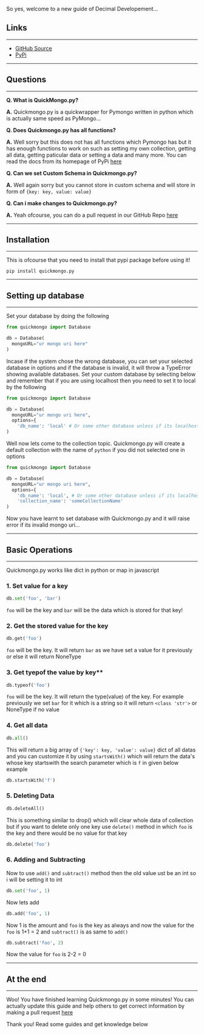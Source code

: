 So yes, welcome to a new guide of Decimal Developement...

## Links

---

- [GitHub Source](https://github.com/Scientific-Guy/quickmongo.py)
- [PyPi](https://pypi.org/project/quickmongo.py/)

---

## Questions

---

**Q. What is QuickMongo.py?**

**A.** Quickmongo.py is a quickwrapper for Pymongo written in python which is actually same speed as PyMongo...

**Q. Does Quickmongo.py has all functions?**

**A.** Well sorry but this does not has all functions which Pymongo has but it has enough functions to work on such as setting my own collection, getting all data, getting paticular data or setting a data and many more. You can read the docs from its homepage of PyPi [here](https://pypi.org/project/quickmongo.py/)

**Q. Can we set Custom Schema in Quickmongo.py?**

**A.** Well again sorry but you cannot store in custom schema and will store in form of `{key: key, value: value}`

**Q. Can i make changes to Quickmongo.py?**

**A.** Yeah ofcourse, you can do a pull request in our GitHub Repo [here](https://github.com/Scientific-Guy/quickmongo.py)

---

## Installation

---

This is ofcourse that you need to install that pypi package before using it!

```
pip install quickmongo.py
```

---

## Setting up database

---

Set your database by doing the following

```py
from quickmongo import Database

db = Database(
  mongoURL="ur mongo uri here"
)
```

Incase if the system chose the wrong database, you can set your selected database in options and if the database is invalid, it will throw a TypeError showing available databases. Set your custom database by selecting below and remember that if you are using localhost then you need to set it to local by the following

```py
from quickmongo import Database

db = Database(
  mongoURL="ur mongo uri here",
  options={
    'db_name': 'local' # Or some other database unless if its localhost
)
```

Well now lets come to the collection topic. Quickmongo.py will create a default collection with the name of `python` if you did not selected one in options

```py
from quickmongo import Database

db = Database(
  mongoURL="ur mongo uri here",
  options={
    'db_name': 'local', # Or some other database unless if its localhost,
    'collection_name': 'someCollectionName'
)
```

Now you have learnt to set database with Quickmongo.py and it will raise error if its invalid mongo uri...

---

## Basic Operations

---

Quickmongo.py works like dict in python or map in javascript

### 1. Set value for a key
```py
db.set('foo', 'bar')
```

`foo` will be the key and `bar` will be the data which is stored for that key!

### 2. Get the stored value for the key
```py
db.get('foo')
```

`foo` will be the key. It will return `bar` as we have set a value for it previously or else it will return NoneType

### 3. Get tyepof the value by key**
```py
db.typeof('foo')
```

`foo` will be the key. It will return the type(value) of the key. For example previously we set `bar` for it which is a string so it will return `<class 'str'>` or NoneType if no value

### 4. Get all data
```py
db.all()
```

This will return a big array of `{'key': key, 'value': value}` dict of all datas and you can customize it by using `startsWith()` which will return the data's whose key startswith the search parameter which is `f` in given below example

```py
db.startsWith('f')
```

### 5. Deleting Data
```py
db.deleteAll()
```

This is something similar to drop() which will clear whole data of collection but if you want to delete only one key use `delete()` method in which `foo` is the key and there would be no value for that key

```py
db.delete('foo')
```

### 6. Adding and Subtracting

Now to use `add()` and `subtract()` method then the old value ust be an int so i will be setting it to int

```py
db.set('foo', 1)
```

Now lets add

```py
db.add('foo', 1)
```

Now 1 is the amount and `foo` is the key as always and now the value for the `foo` is 1+1 = 2 and `subtract()` is as same to `add()`

```py
db.subtract('foo', 2)
```

Now the value for `foo` is 2-2 = 0

---

## At the end

---

Woo! You have finished learning Quickmongo.py in some minutes! You can actually update this guide and help others to get correct information by making a pull request [here](https://github.com/Scientific-Guy/decimaldev/blob/master/guides/quickmongopy-crash-course.md)

Thank you! Read some guides and get knowledge below 
